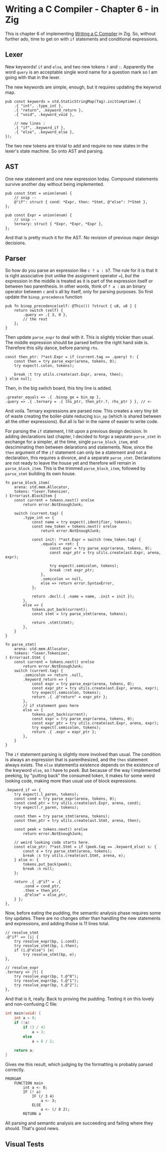# Writing a C Compiler - Chapter 6 - in Zig

<!-- Done Date: 2025-05-21 -->

This is chapter 6 of implementing [Writing a C Compiler](https://norasandler.com/2022/03/29/Write-a-C-Compiler-the-Book.html) in Zig. So, without further ado, time to get on with `if` statements and conditional expressions.

## Lexer

New keywords! `if` and `else`, and two new tokens `?` and `:`. Apparently the word `query` is an acceptable single word name for a question mark so I am going with that in the lexer.

The new keywords are simple, enough, but it requires updating the keywrod map.

```zig
pub const keywords = std.StaticStringMap(Tag).initComptime(.{
    .{ "int", .type_int },
    .{ "return", .keyword_return },
    .{ "void", .keyword_void },

    // new lines :
    .{ "if", .keyword_if },
    .{ "else", .keyword_else },
});
```

The two new tokens are trivial to add and require no new states in the lexer's state machine. So onto AST and parsing.

## AST

One new statement and one new expression today. Compound statements survive another day without being implemented.

```zig
pub const Stmt = union(enum) {
    // snip --
    @"if": struct { cond: *Expr, then: *Stmt, @"else": ?*Stmt },
};
```

```zig
pub const Expr = union(enum) {
    // snip --
    ternary: struct { *Expr, *Expr, *Expr },
};
```

And that is pretty much it for the AST. No revision of previous major design decisions.

## Parser

So how do you parse an expression like `c ? a : b`?. The rule for it is that it is right associative (not unlike the assignment operator `=`), _but_ the expression in the middle is treated as it is part of the expression itself or between two parenthesis. In other words, think of `? a :` as an binary operator between `c` and `b` all by itself, only for parsing purposes. So first update the `binop_precedence` function

```zig
pub fn binop_precedence(self: @This()) ?struct { u8, u8 } {
    return switch (self) {
        .query => .{ 3, 0 },
        // the rest
    };
}
```

Then update `parse_expr` to deal with it. This is slightly trickier than usual. The middle expression should be parsed before the right hand side is. Therefore this silly dance, before parsing `rhs`.

```zig
const then_ptr: ?*ast.Expr = if (current.tag == .query) t: {
    const then = try parse_expr(arena, tokens, 0);
    try expect(.colon, tokens);

    break :t try utils.create(ast.Expr, arena, then);
} else null;
```

Then, in the big switch board, this tiny line is added.

```zig
.greater_equals => .{ .binop_ge = bin_op },
.query => .{ .ternary = .{ lhs_ptr, then_ptr.?, rhs_ptr } }, // <-
```

And voila. Ternary expressions are parsed now. This creates a very tiny bit of waste creating the boiler-plate reducing `bin_op` (which is shared between all the other expressions). But all is fair in the name of easier to write code.

For parsing the `if` statement, I hit upon a previous design decision. In adding declarations last chapter, I decided to forgo a separate `parse_stmt` in exchange for a simpler, at the time, single `parse_block_item`, and desciminating then between delarations and statements. Now, since the `then` argument of the `if` statement can only be a statement and not a declaration, this requires a divorce, and a separate `parse_stmt`. Declarations are not ready to leave the house yet and therefore will remain in `parse_block_item`. This is the trimmed `parse_block_item`, followed by `parse_stmt` building its own house.

```zig
fn parse_block_item(
    arena: std.mem.Allocator,
    tokens: *lexer.Tokenizer,
) Error!ast.BlockItem {
    const current = tokens.next() orelse
        return error.NotEnoughJunk;

    switch (current.tag) {
        .type_int => {
            const name = try expect(.identifier, tokens);
            const new_token = tokens.next() orelse
                return error.NotEnoughJunk;

            const init: ?*ast.Expr = switch (new_token.tag) {
                .equals => ret: {
                    const expr = try parse_expr(arena, tokens, 0);
                    const expr_ptr = try utils.create(ast.Expr, arena, expr);

                    try expect(.semicolon, tokens);
                    break :ret expr_ptr;
                },
                .semicolon => null,
                else => return error.SyntaxError,
            };

            return .decl(.{ .name = name, .init = init });
        },
        else => {
            tokens.put_back(current);
            const stmt = try parse_stmt(arena, tokens);

            return .stmt(stmt);
        },
    }
}

fn parse_stmt(
    arena: std.mem.Allocator,
    tokens: *lexer.Tokenizer,
) Error!ast.Stmt {
    const current = tokens.next() orelse
        return error.NotEnoughJunk;
    switch (current.tag) {
        .semicolon => return .null,
        .keyword_return => {
            const expr = try parse_expr(arena, tokens, 0);
            const expr_ptr = try utils.create(ast.Expr, arena, expr);
            try expect(.semicolon, tokens);
            return .{ .@"return" = expr_ptr };
        },
        // if statement goes here
        else => {
            tokens.put_back(current);
            const expr = try parse_expr(arena, tokens, 0);
            const expr_ptr = try utils.create(ast.Expr, arena, expr);
            try expect(.semicolon, tokens);
            return .{ .expr = expr_ptr };
        },
    }
}
```

The `if` statement parsing is slightly more involved than usual. The condition is always an expression that is parenthesized, and the `then` statement always exists. The `else` statement\s existence depends on the existence of the kwyword `else`, so I have to *peek*. But because of the way I implemented peeking, by "putting back" the consumed token, it makes for some weird looking code, making more than usual use of block expressions.

```zig
.keyword_if => {
    try expect(.l_paren, tokens);
    const cond = try parse_expr(arena, tokens, 0);
    const cond_ptr = try utils.create(ast.Expr, arena, cond);
    try expect(.r_paren, tokens);

    const then = try parse_stmt(arena, tokens);
    const then_ptr = try utils.create(ast.Stmt, arena, then);

    const peek = tokens.next() orelse
        return error.NotEnoughJunk;

    // weird looking code starts here.
    const else_ptr: ?*ast.Stmt = if (peek.tag == .keyword_else) s: {
        const e = try parse_stmt(arena, tokens);
        break :s try utils.create(ast.Stmt, arena, e);
    } else n: {
        tokens.put_back(peek);
        break :n null;
    };

    return .{ .@"if" = .{
        .cond = cond_ptr,
        .then = then_ptr,
        .@"else" = else_ptr,
    } };
},
```

Now, before eating the pudding, the semantic analysis phase requires some tiny updates. There are no changes other than handling the new statements and expressions, and adding thoise is 11 lines total.

```zig
// resolve_stmt
.@"if" => |i| {
    try resolve_expr(bp, i.cond);
    try resolve_stmt(bp, i.then);
    if (i.@"else") |e|
        try resolve_stmt(bp, e);
},

// resolve_expr
.ternary => |t| {
    try resolve_expr(bp, t.@"0");
    try resolve_expr(bp, t.@"1");
    try resolve_expr(bp, t.@"2");
},
```

And that is it, really. Back to proving the pudding. Testing it on this lovely and non-confusing C file:

```c
int main(void) {
    int a = 0;
    if (!a)
        if (3 / 4)
            a = 3;
        else
            a = 8 / 2;

    return a;
}
```

Gives me this result, which judging by the formatting is probably parsed correctly.

```
PRORGAM
	FUNCTION main
		int a <- 0;
		IF (! a)
			IF (/ 3 4)
				a <- 3;
			ELSE
				a <- (/ 8 2);
		RETURN a
```

All parsing and semantic analysis are succeeding and failing where they should. That's good news.

## Visual Tests
